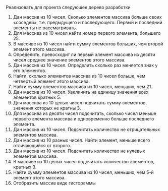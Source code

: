 Реализовать для проекта  следующее дерево разработки

1. Дан массив из 10 чисел. Сколько элементов массива больше своих «соседей», т.е. предыдущего и последующего. Первый и последний элементы не рассматривать. 
2. Для массива из 10 чисел найти номер первого элемента, большего 25.
3. В массиве из 10 чисел найти сумму элементов больших, чем   второй элемент этого массива.
4. Определить, превосходит ли первый элемент массива из десяти чисел среднее значение элементов этого массива.
5. Дан массив из 10 чисел. Определить сколько раз меняется знак у его элементов.
6. Найти, сколько  элементов массива из 10 чисел больше, чем   четвертый элемент этого массива.
7. Найти сумму элементов массива из 10 чисел, меньших, чем 21.
8. Дан массив из 10 чисел. Увеличить на единицу значения всех элементов кратных 5.
9. Для массива из 10 целых чисел подчитать сумму элементов, значения которых не кратны 3.
10. Для массива из десяти чисел подсчитать, сколько чисел меньше первого элемента массива и одновременно больше последнего элемента.
11. Дан массив из 10 чисел. Подсчитать количество не отрицательных элементов массива.
12. Дан массив из 10 разных чисел. Найти элемент, меньше всего отличающийся от второго.
13. Дан массив из 10 чисел. Подсчитать количество не нулевых элементов массива.
14. В массиве из 10 целых чисел подсчитать количество элементов, кратных 3.
15. Найти сумму элементов массива из 10 чисел, меньших, чем 5-й элемент этого массива.
16. Отобразить массив виде гистораммы

